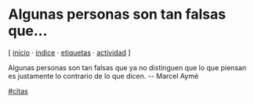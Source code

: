 # Algunas personas son tan falsas que...
[ [inicio](https://github.com/jucardus/jucardus.github.io/blob/main/index.md) · [índice](https://github.com/jucardus/jucardus.github.io/blob/main/indice.md) · [etiquetas](https://github.com/jucardus/jucardus.github.io/blob/main/etiquetas.md) · [actividad](https://github.com/jucardus/jucardus.github.io/blob/main/actividad.md) ]

Algunas personas son tan falsas que ya no distinguen que lo que piensan es justamente lo contrario de lo que dicen. -- Marcel Aymé

[#citas](https://github.com/jucardus/jucardus.github.io/blob/main/c/i/citas.md)